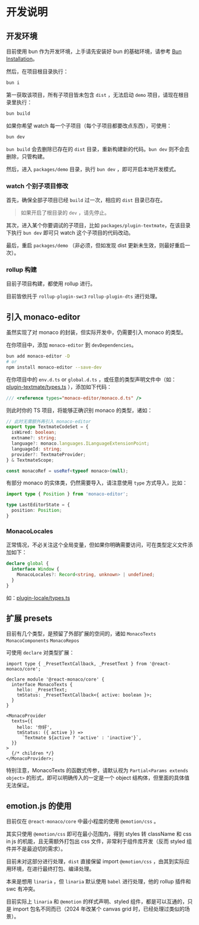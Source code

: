 # 开发说明

## 开发环境

目前使用 bun 作为开发环境，上手请先安装好 bun
的基础环境，请参考 [Bun Installation](https://bun.sh/docs/installation)。

然后，在项目根目录执行：

```bash
bun i
```

第一获取该项目，所有子项目皆未包含 `dist` ，无法启动 `demo` 项目，请现在根目录里执行：

```bash
bun build
```

如果你希望 watch 每一个子项目（每个子项目都要改点东西），可使用：

```bash
bun dev
```

`bun build` 会去删除已存在的 `dist` 目录，重新构建新的代码。`bun dev` 则不会去删除，只管构建。

然后，进入 `packages/demo` 目录，执行 `bun dev` ，即可开启本地开发模式。

### watch 个别子项目修改

首先，确保全部子项目已经 `build` 过一次，相应的 `dist` 目录已存在。

> 如果开启了根目录的 `dev` ，请先停止。

其次，进入某个你要调试的子项目，比如 `packages/plugin-textmate`，在该目录下执行
`bun dev` 即可只 watch 这个子项目的代码改动。

最后，重启 `packages/demo` （非必须，但如发现 dist 更新未生效，则最好重启一次）。

### rollup 构建

目前子项目构建，都使用 rollup 进行。

目前皆依托于 `rollup-plugin-swc3` `rollup-plugin-dts` 进行处理。


## 引入 monaco-editor

虽然实现了对 monaco 的封装，但实际开发中，仍需要引入 monaco 的类型。

在你项目中，添加 `monaco-editor` 到 `devDependencies`。

```bash
bun add monaco-editor -D
# or
npm install monaco-editor --save-dev
```

在你项目中的 `env.d.ts` or `global.d.ts`
，或任意的类型声明文件中（如：[plugin-textmate/types.ts](packages/plugin-textmate/src/types.ts)
），添加如下代码：

```ts
/// <reference types="monaco-editor/monaco.d.ts" />
```

则此时你的 TS 项目，将能够正确识别 monaco 的类型，诸如：

```ts
// 此时无需额外再引入 monaco-editor
export type TextmateCodeSet = {
  isWired: boolean;
  extname?: string;
  language?: monaco.languages.ILanguageExtensionPoint;
  languageId: string;
  provider?: TextmateProvider;
} & TextmateScope;

const monacoRef = useRef<typeof monaco>(null);
```

有部分 monaco 的实体类，仍然需要导入，请注意使用 `type` 方式导入，比如：

```ts
import type { Position } from 'monaco-editor';

type LastEditorState = {
  position: Position;
}
```

### MonacoLocales

正常情况，不必关注这个全局变量，但如果你明确需要访问，可在类型定义文件添加如下：

```ts
declare global {
  interface Window {
    MonacoLocales?: Record<string, unknown> | undefined;
  }
}
```

如：[plugin-locale/types.ts](../packages/plugin-locale/src/types.ts)

## 扩展 presets

目前有几个类型，是预留了外部扩展的空间的，诸如 `MonacoTexts` `MonacoComponents`
`MonacoRepos`

可使用 `declare` 对类型扩展：

```tsx
import type { _PresetTextCallback, _PresetText } from '@react-monaco/core';

declare module '@react-monaco/core' {
  interface MonacoTexts {
    hello: _PresetText;
    tmStatus: _PresetTextCallback<{ active: boolean }>;
  }
}

<MonacoProvider
  texts={{
    hello: '你好',
    tmStatus: ({ active }) =>
      `Textmate ${active ? 'active' : 'inactive'}`,
  }}
>
  {/* children */}
</MonacoProvider>;
```

特别注意，MonacoTexts 的函数式传参，请默认视为 `Partial<Params extends object>`
的形式，即可以明确传入的一定是一个 object 结构体，但里面的具体值无法保证。


## emotion.js 的使用

目前仅在 `@react-monaco/core` 中最小程度的使用 `@emotion/css` 。

其实只使用 `@emotion/css` 即可在最小范围内，得到 styles 转 className 和 css in js
的机能，且无需额外打包出 css 文件，非常利于组件库开发（反而 styled 组件并不是最迫切的需求）。

目前未对这部分进行处理，`dist` 直接保留 import `@emotion/css` ，由其到实际应用环境，在进行最终打包、编译处理。

本来是想用 `linaria` ，但 `linaria` 默认使用 `babel` 进行处理，他的 rollup 插件和 swc 有冲突。

目前实际上 `linaria` 和 `@emotion` 的样式声明、styled 组件，都是可以互通的，只是 import 包名不同而已（2024
年改某个 canvas grid 时，已经处理过类似的场景）。
